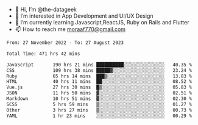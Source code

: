 - 👋 Hi, I’m @the-datageek
- 👀 I’m interested in App Development and UI/UX Design
- 🌱 I’m currently learning Javascript,ReactJS, Ruby on Rails and Flutter
- 📫 How to reach me moraaf770@gmail.com

<!---
the-datageek/the-datageek is a ✨ special ✨ repository because its `README.md` (this file) appears on your GitHub profile.
You can click the Preview link to take a look at your changes.
--->
<!--START_SECTION:waka-->

```txt
From: 27 November 2022 - To: 27 August 2023

Total Time: 471 hrs 42 mins

JavaScript       190 hrs 21 mins ██████████░░░░░░░░░░░░░░░   40.35 %
CSS              109 hrs 38 mins █████▓░░░░░░░░░░░░░░░░░░░   23.24 %
Ruby             65 hrs 14 mins  ███▒░░░░░░░░░░░░░░░░░░░░░   13.83 %
HTML             40 hrs 11 mins  ██░░░░░░░░░░░░░░░░░░░░░░░   08.52 %
Vue.js           27 hrs 30 mins  █▒░░░░░░░░░░░░░░░░░░░░░░░   05.83 %
JSON             11 hrs 50 mins  ▓░░░░░░░░░░░░░░░░░░░░░░░░   02.51 %
Markdown         10 hrs 51 mins  ▓░░░░░░░░░░░░░░░░░░░░░░░░   02.30 %
SCSS             5 hrs 59 mins   ▒░░░░░░░░░░░░░░░░░░░░░░░░   01.27 %
Other            3 hrs 27 mins   ▒░░░░░░░░░░░░░░░░░░░░░░░░   00.73 %
YAML             1 hr 23 mins    ░░░░░░░░░░░░░░░░░░░░░░░░░   00.29 %
```

<!--END_SECTION:waka-->
